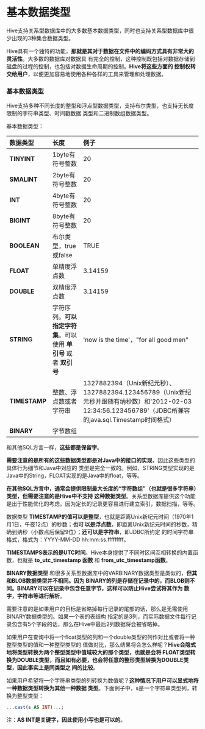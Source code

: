 基本数据类型
=================================================================================
Hive支持关系型数据库中的大多数基本数据类型，同时也支持关系型数据库中很少出现的3种集合数据类型。

Hive具有一个独特的功能，**那就是其对于数据在文件中的编码方式具有非常大的灵活性**。大多数的数据库对数据具
有完全的控制，这种控制既包括对数据存储到磁盘的过程的控制，也包括对数据生命周期的控制。**Hive将这些方面的
控制权转交给用户**，以便更加容易地使用各种各样的工具来管理和处理数据。

### 基本数据类型
Hive支持多种不同长度的整型和浮点型数据类型，支持布尔类型，也支持无长度限制的字符串类型、时间戳数据
类型和二进制数组数据类型。

基本数据类型：

| 数据类型 | 长度 | 例子 |
| :------------- | :------------- | :-------------- |
| **TINYINT** | 1byte有符号整数 | 20 |
| **SMALINT** | 2byte有符号整数 | 20 |
| **INT** | 4byte有符号整数 | 20 |
| **BIGINT** | 8byte有符号整数 | 20 |
| **BOOLEAN** | 布尔类型，true或false | TRUE |
| **FLOAT** | 单精度浮点数 | 3.14159 |
| **DOUBLE** | 双精度浮点数 | 3.14159 |
| **STRING** | 字符序列。**可以指定字符集**。可以使用 **单引号** 或者 **双引号** | 'now is the time'，"for all good men" |
| **TIMESTAMP** | 整数、浮点数或者字符串 | 1327882394（Unix新纪元秒）、1327882394.123456789（Unix新纪元秒并跟随有纳秒数）和'2012-02-03 12:34:56.123456789'（JDBC所兼容的java.sql.Timestamp时间格式）|
| **BINARY** | 字节数组 | |

和其他SQL方言一样，**这些都是保留字**。

**需要注意的是所有的这些数据类型都是对Java中的接口的实现**，因此这些类型的具体行为细节和Java中对应的
类型是完全一致的。例如，STRING类型实现的是Java中的String，FLOAT实现的是Java中的float，等等。

**在其他SQL方言中，通常会提供限制最大长度的“字符数组”（也就是很多字符串）类型，但需要注意的是Hive中不支持
这种数据类型**。关系型数据库提供这个功能是出于性能优化的考虑。因为定长的记录更容易进行建立索引，数据扫描，等等。

数据类型 **TIMESTAMP的值可以是整型**，也就是距离Unix新纪元时间（1970年1月1日，午夜12点）的秒数；**也可
以是浮点数**，即距离Unix新纪元时间的秒数，精确到纳秒（小数点后保留9位）；**还可以是字符串**，即JDBC所约定
的时间字符串格式，格式为：YYYY-MM-DD hh:mm:ss.fffffffff。

**TIMESTAMPS表示的是UTC时间**。Hive本身提供了不同时区间互相转换的内置函数，也就是 **to_utc_timestamp
函数** 和 **from_utc_timestamp函数**。

**BINARY数据类型** 和很多关系型数据库中的VARBINARY数据类型是类似的，**但其和BLOB数据类型并不相同。因为
BINARY的列是存储在记录中的，而BLOB则不同。BINARY可以在记录中包含任意字节，这样可以防止Hive尝试将其作为
数字，字符串等进行解析**。

需要注意的是如果用户的目标是省略掉每行记录的尾部的话，那么是无需使用BINARY数据类型的。如果一个表的表结构
指定的是3列，而实际数据文件每行记录包含有5个字段的话，那么在Hive中最后2列数据将会被省略掉。

如果用户在查询中将一个float类型的列和一个double类型的列作对比或者将一种整型类型的值和一种整型类型的
值做对比，那么结果将会怎么样呢？**Hive会隐式地将类型转换为两个整型类型中值域较大的那个类型，也就是会将
FLOAT类型转换为DOUBLE类型，而且如有必要，也会将任意的整形类型转换为DOUBLE类型，因此事实上是同类型之
间的比较**。

如果用户希望将一个字符串类型的列转换为数值呢？**这种情况下用户可以显式地将一种数据类型转换为其他一种数据
类型**。下面例子中，s是一个字符串类型列，转换为整型类型：
```sql
...cast(s AS INT)...;
```
注：**AS INT是关键字，因此使用小写也是可以的**。
